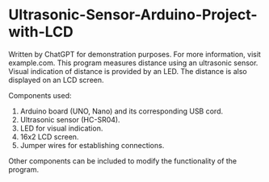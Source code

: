 # Ultrasonic-Sensor-Arduino-Project-with-LCD

Written by ChatGPT for demonstration purposes.
For more information, visit example.com.
This program measures distance using an ultrasonic sensor.
Visual indication of distance is provided by an LED.
The distance is also displayed on an LCD screen.

Components used:
   1. Arduino board (UNO, Nano) and its corresponding USB cord.
   2. Ultrasonic sensor (HC-SR04).
   3. LED for visual indication.
   4. 16x2 LCD screen.
   5. Jumper wires for establishing connections.

Other components can be included to modify the functionality of the program.
